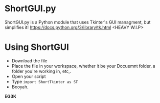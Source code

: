 # ShortGUI.py
ShortGUI.py is a Python module that uses Tkinter's GUI managment, but simplifies it! https://docs.python.org/3/library/tk.html &lt;HEAVY W.I.P>

# Using  ShortGUI
- Download the file
- Place the file in your workspace, whether it be your Docuemnt folder, a folder you're working in, etc,.
- Open your script
- Type `import ShortTkinter as ST`
- Booyah.


**EG3K**

